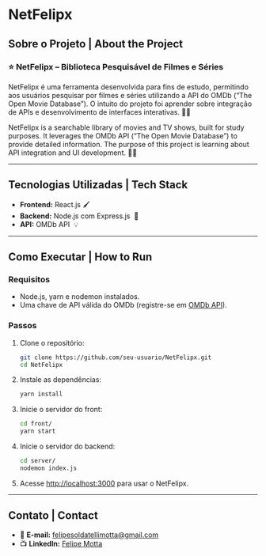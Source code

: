 # NetFelipx

&#x20;

## Sobre o Projeto | About the Project

### ⭐ NetFelipx – Biblioteca Pesquisável de Filmes e Séries

NetFelipx é uma ferramenta desenvolvida para fins de estudo, permitindo aos usuários pesquisar por filmes e séries utilizando a API do OMDb (“The Open Movie Database”). O intuito do projeto foi aprender sobre integração de APIs e desenvolvimento de interfaces interativas. 🎥🎦

NetFelipx is a searchable library of movies and TV shows, built for study purposes. It leverages the OMDb API (“The Open Movie Database”) to provide detailed information. The purpose of this project is learning about API integration and UI development. 🎥🎦

---

## Tecnologias Utilizadas | Tech Stack

- **Frontend:** React.js 🖌
- **Backend:** Node.js com Express.js  🚀
- **API:** OMDb API  💡

---

## Como Executar | How to Run

### Requisitos

- Node.js, yarn e nodemon instalados.
- Uma chave de API válida do OMDb (registre-se em [OMDb API](https://www.omdbapi.com/)).

### Passos

1. Clone o repositório:

   ```bash
   git clone https://github.com/seu-usuario/NetFelipx.git
   cd NetFelipx
   ```

2. Instale as dependências:

   ```bash
   yarn install
   ```

3. Inicie o servidor do front:

   ```bash
   cd front/
   yarn start
   ```

4. Inicie o servidor do backend:

   ```bash
   cd server/
   nodemon index.js
   ```

5. Acesse [http://localhost:3000](http://localhost:3000) para usar o NetFelipx.

---

## Contato | Contact

- 📧 **E-mail:** [felipesoldatellimotta@gmail.com](mailto\:seu-email@exemplo.com)
- 📺 **LinkedIn:** [Felipe Motta](https://www.linkedin.com/in/felipe-motta-b472a4201)

